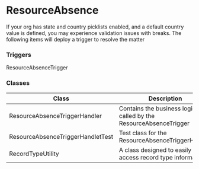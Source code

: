 # ResourceAbsence
If your org has state and country picklists enabled, and a default country value is defined, you may experience validation issues with breaks. The following items will deploy a trigger to resolve the matter

### Triggers
ResourceAbsenceTrigger

### Classes
|Class|Description|
|---|---|
|ResourceAbsenceTriggerHandler|Contains the business logic called by the ResourceAbsenceTrigger|
|ResourceAbsenceTriggerHandletTest|Test class for the ResourceAbsenceTriggerHandler|
|RecordTypeUtility|A class designed to easily access record type information|

